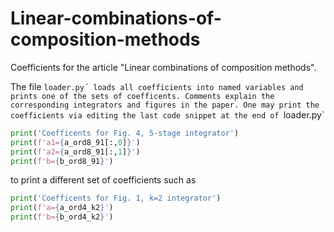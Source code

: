 # Linear-combinations-of-composition-methods
Coefficients for the article "Linear combinations of composition methods".

The file `loader.py´ loads all coefficients into named variables and prints one of the sets of coefficents. Comments explain the corresponding integrators and figures in the paper. One may print the coefficients via editing the last code snippet at the end of `loader.py`

```python
print('Coefficents for Fig. 4, 5-stage integrator')
print(f'a1={a_ord8_91[:,0]}')
print(f'a2={a_ord8_91[:,1]}')
print(f'b={b_ord8_91}')
```
to print a different set of coefficients such as
```python
print('Coefficents for Fig. 1, k=2 integrator')
print(f'a={a_ord4_k2}')
print(f'b={b_ord4_k2}')
```
